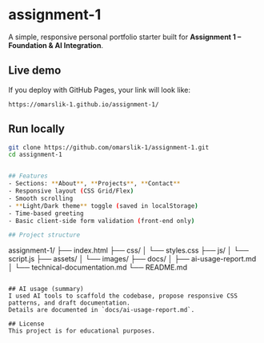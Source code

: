 # assignment-1

A simple, responsive personal portfolio starter built for **Assignment 1 – Foundation & AI Integration**.

## Live demo
If you deploy with GitHub Pages, your link will look like:
```
https://omarslik-1.github.io/assignment-1/
```

## Run locally
```bash
git clone https://github.com/omarslik-1/assignment-1.git
cd assignment-1


## Features
- Sections: **About**, **Projects**, **Contact**
- Responsive layout (CSS Grid/Flex)
- Smooth scrolling
- **Light/Dark theme** toggle (saved in localStorage)
- Time‑based greeting
- Basic client‑side form validation (front‑end only)

## Project structure
```
assignment-1/
├── index.html
├── css/
│   └── styles.css
├── js/
│   └── script.js
├── assets/
│   └── images/
├── docs/
│   ├── ai-usage-report.md
│   └── technical-documentation.md
└── README.md
```

## AI usage (summary)
I used AI tools to scaffold the codebase, propose responsive CSS patterns, and draft documentation.  
Details are documented in `docs/ai-usage-report.md`.

## License
This project is for educational purposes.
